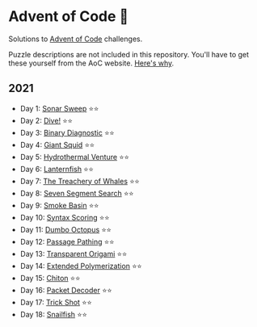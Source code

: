 # Advent of Code 🎄

Solutions to [Advent of Code](https://adventofcode.com) challenges.

Puzzle descriptions are not included in this repository. You'll have to get
these yourself from the AoC website.
[Here's why](https://www.reddit.com/r/adventofcode/comments/k99rod/sharing_input_data_were_we_requested_not_to/gf2ukkf/?context=3).

## 2021

- Day 1: [Sonar Sweep](2021/01) ⭐⭐️
- Day 2: [Dive!](2021/02) ⭐⭐️
- Day 3: [Binary Diagnostic](2021/03) ⭐⭐️
- Day 4: [Giant Squid](2021/04) ⭐⭐️
- Day 5: [Hydrothermal Venture](2021/05) ⭐⭐️
- Day 6: [Lanternfish](2021/06) ⭐⭐️
- Day 7: [The Treachery of Whales](2021/07) ⭐⭐️
- Day 8: [Seven Segment Search](2021/08) ⭐⭐️
- Day 9: [Smoke Basin](2021/09) ⭐⭐️
- Day 10: [Syntax Scoring](2021/10) ⭐⭐️
- Day 11: [Dumbo Octopus](2021/11) ⭐⭐️
- Day 12: [Passage Pathing](2021/12) ⭐⭐️
- Day 13: [Transparent Origami](2021/13) ⭐⭐️
- Day 14: [Extended Polymerization](2021/14) ⭐⭐️
- Day 15: [Chiton](2021/15) ⭐⭐️
- Day 16: [Packet Decoder](2021/16) ⭐⭐️
- Day 17: [Trick Shot](2021/17) ⭐⭐️
- Day 18: [Snailfish](2021/18) ⭐⭐️
